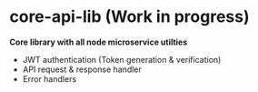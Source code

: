 # core-api-lib (Work in progress)

**Core library with all node microservice utilties**
 - JWT authentication (Token generation & verification)
 - API request & response handler
 - Error handlers